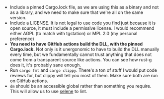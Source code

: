 - Include a pinned Cargo.lock file, as we are using this as a binary and not as a library, and we need to make sure that we're all on the same version.
- Include a LICENSE. It is not legal to use code you find just because it is open source, it must include a permissive license. I would recommend either AGPL (to match with tgstation) or MPL 2.0 (my personal preference)
- **You need to have GitHub actions build the DLL, with the pinned Cargo.lock.** Not only is it unergonomic to have to build the DLL manually every time, but we fundamentally cannot trust anything that does not come from a transparent source like actions. You can see how rust-g does it, it's probably sane enough.
- Run `cargo fmt` and `cargo clippy`. There's a ton of stuff I would put code reviews for, but clippy will tell you most of them. Make sure both are run on GitHub actions.
- `dm` should be an accessible global rather than something you require. This will allow us to use [selene](https://github.com/Kampfkarren/selene) to lint.
